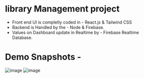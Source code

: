 # library Management project
- Front end UI is completly coded in - React.js & Tailwind CSS
- Backend is Handled by the - Node & Firebase.
- Values on Dashboard update in Realtime by  - Firebase Realtime Database.

# Demo Snapshots - 

![image](https://github.com/ashu-sh/react-library-management/assets/102554445/3a9d0cf7-6838-4d14-94c6-05f00449e2eb)
![image](https://github.com/ashu-sh/react-library-management/assets/102554445/4980b612-a46f-4179-baf8-0bfbaa9d1274)





